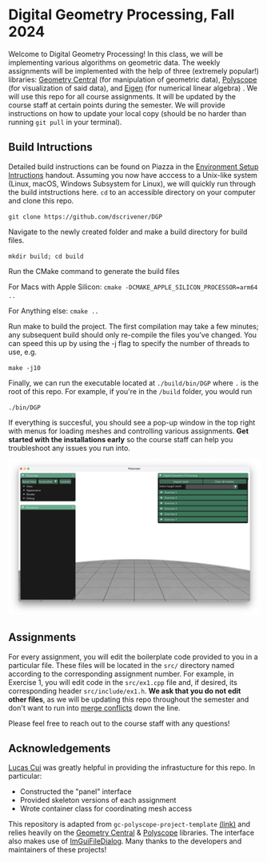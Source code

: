 # Digital Geometry Processing, Fall 2024

Welcome to Digital Geometry Processing! In this class, we will be implementing various algorithms on geometric data. The weekly assignments will be implemented with the help of three (extremely popular!) libraries: [Geometry Central](https://geometry-central.net/surface/geometry/geometry/) (for manipulation of geometric data), [Polyscope](https://polyscope.run/) (for visualization of said data), and [Eigen](https://eigen.tuxfamily.org/index.php?title=Main_Page) (for numerical linear algebra) . We will use this repo for all course assignments. It will be updated by the course staff at certain points during the semester. We will provide instructions on how to update your local copy (should be no harder than running `git pull` in your terminal).

## Build Intructions

Detailed build instructions can be found on Piazza in the [Environment Setup Intructions](https://piazza.com/class_profile/get_resource/m01695s4yau24l/m0h7tfi6r9b4c2) handout. Assuming you now have acccess to a Unix-like system (Linux, macOS, Windows Subsystem for Linux), we will quickly run through the build intstructions here. `cd` to an accessible directory on your computer and clone this repo. 

`git clone https://github.com/dscrivener/DGP`

Navigate to the newly created folder and make a build directory for build files. 

`mkdir build; cd build`

Run the CMake command to generate the build files 

For Macs with Apple Silicon: `cmake -DCMAKE_APPLE_SILICON_PROCESSOR=arm64 ..`

For Anything else: `cmake ..`

Run make to build the project. The first compilation may take a few minutes; any subsequent build should only re-compile the files you’ve changed. You can speed this up by using the -j flag to specify the number of threads to use, e.g.
 
`make -j10`

Finally, we can run the executable located at `./build/bin/DGP` where `.` is the root of this repo. For example, if you're in the `/build` folder, you would 
run 

`./bin/DGP`

If everything is succesful, you should see a pop-up window in the top right with menus for loading meshes and controlling various assignments. **Get started with the installations early** so the course staff can help you troubleshoot any issues you run into. 

![Default Polyscope interface & DGP panel after building the repo](interface.png)

## Assignments

For every assignment, you will edit the boilerplate code provided to you in a particular file. These files will be located in the `src/` directory named according to the corresponding assignment number. For example, in Exercise 1, you will edit code in the `src/ex1.cpp` file and, if desired, its corresponding header `src/include/ex1.h`. **We ask that you do not edit other files**, as we will be updating this repo throughout the semester and don't want to run into [merge conflicts](https://www.perforce.com/blog/vcs/what-is-a-merge-conflict-git) down the line.

Please feel free to reach out to the course staff with any questions!

## Acknowledgements

[Lucas Cui](https://github.com/Lucascuibu) was greatly helpful in providing the infrastucture for this repo. In particular:
- Constructed the "panel" interface
- Provided skeleton versions of each assignment
- Wrote container class for coordinating mesh access

This repository is adapted from `gc-polyscope-project-template` [(link)](https://github.com/nmwsharp/gc-polyscope-project-template) and relies heavily on the [Geometry Central](https://github.com/nmwsharp/geometry-central/) & [Polyscope](https://github.com/nmwsharp/polyscope) libraries. The interface also makes use of [ImGuiFileDialog](https://github.com/aiekick/ImGuiFileDialog). Many thanks to the developers and maintainers of these projects! 